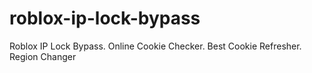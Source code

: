 # roblox-ip-lock-bypass
Roblox IP Lock Bypass. Online Cookie Checker. Best Cookie Refresher. Region Changer
